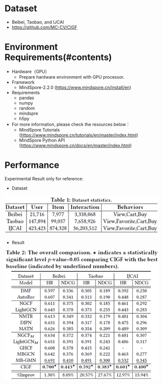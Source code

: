 
# Dataset

- Beibei, Taobao, and IJCAI
- https://github.com/MC-CV/CIGF

# Environment Requirements(#contents)

- Hardware（GPU）
    - Prepare hardware environment with GPU processor.
- Framework
    - MindSpore-2.2.0 (https://www.mindspore.cn/install/en)
- Requirements
  - pandas
  - numpy
  - random
  - mindspre
  - h5py
- For more information, please check the resources below：
  - MindSpore Tutorials (https://www.mindspore.cn/tutorials/en/master/index.html)
  - MindSpore Python API (https://www.mindspore.cn/docs/en/master/index.html)


# Performance

Experimental Result only for reference:

- Dataset

![](./images/dataset.png)

- Result

![](./images/result.png)